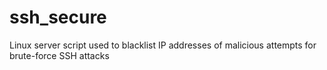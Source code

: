 # ssh_secure
Linux server script used to blacklist IP addresses of malicious attempts for brute-force SSH attacks
